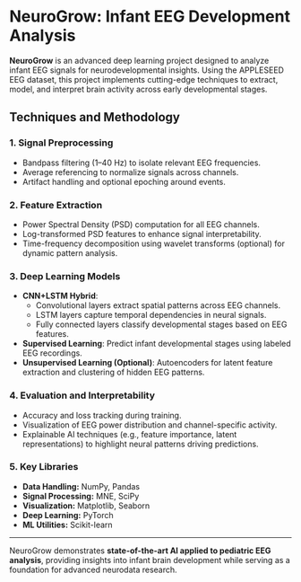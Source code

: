 # NeuroGrow: Infant EEG Development Analysis

**NeuroGrow** is an advanced deep learning project designed to analyze infant EEG signals for neurodevelopmental insights. Using the APPLESEED EEG dataset, this project implements cutting-edge techniques to extract, model, and interpret brain activity across early developmental stages.

## Techniques and Methodology

### 1. Signal Preprocessing
- Bandpass filtering (1–40 Hz) to isolate relevant EEG frequencies.
- Average referencing to normalize signals across channels.
- Artifact handling and optional epoching around events.

### 2. Feature Extraction
- Power Spectral Density (PSD) computation for all EEG channels.
- Log-transformed PSD features to enhance signal interpretability.
- Time-frequency decomposition using wavelet transforms (optional) for dynamic pattern analysis.

### 3. Deep Learning Models
- **CNN+LSTM Hybrid**:  
  - Convolutional layers extract spatial patterns across EEG channels.  
  - LSTM layers capture temporal dependencies in neural signals.  
  - Fully connected layers classify developmental stages based on EEG features.
- **Supervised Learning**: Predict infant developmental stages using labeled EEG recordings.
- **Unsupervised Learning (Optional)**: Autoencoders for latent feature extraction and clustering of hidden EEG patterns.

### 4. Evaluation and Interpretability
- Accuracy and loss tracking during training.
- Visualization of EEG power distribution and channel-specific activity.
- Explainable AI techniques (e.g., feature importance, latent representations) to highlight neural patterns driving predictions.

### 5. Key Libraries
- **Data Handling:** NumPy, Pandas  
- **Signal Processing:** MNE, SciPy  
- **Visualization:** Matplotlib, Seaborn  
- **Deep Learning:** PyTorch  
- **ML Utilities:** Scikit-learn  

---

NeuroGrow demonstrates **state-of-the-art AI applied to pediatric EEG analysis**, providing insights into infant brain development while serving as a foundation for advanced neurodata research.